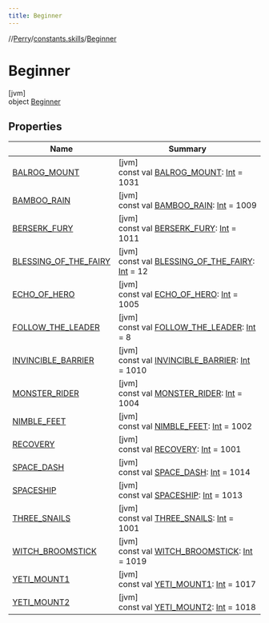 ```yaml
---
title: Beginner
---
```

//[Perry](../../../index.html)/[constants.skills](../index.html)/[Beginner](index.html)



# Beginner



[jvm]\
object [Beginner](index.html)



## Properties


| Name | Summary |
|---|---|
| [BALROG_MOUNT](-b-a-l-r-o-g_-m-o-u-n-t.html) | [jvm]<br>const val [BALROG_MOUNT](-b-a-l-r-o-g_-m-o-u-n-t.html): [Int](https://kotlinlang.org/api/latest/jvm/stdlib/kotlin/-int/index.html) = 1031 |
| [BAMBOO_RAIN](-b-a-m-b-o-o_-r-a-i-n.html) | [jvm]<br>const val [BAMBOO_RAIN](-b-a-m-b-o-o_-r-a-i-n.html): [Int](https://kotlinlang.org/api/latest/jvm/stdlib/kotlin/-int/index.html) = 1009 |
| [BERSERK_FURY](-b-e-r-s-e-r-k_-f-u-r-y.html) | [jvm]<br>const val [BERSERK_FURY](-b-e-r-s-e-r-k_-f-u-r-y.html): [Int](https://kotlinlang.org/api/latest/jvm/stdlib/kotlin/-int/index.html) = 1011 |
| [BLESSING_OF_THE_FAIRY](-b-l-e-s-s-i-n-g_-o-f_-t-h-e_-f-a-i-r-y.html) | [jvm]<br>const val [BLESSING_OF_THE_FAIRY](-b-l-e-s-s-i-n-g_-o-f_-t-h-e_-f-a-i-r-y.html): [Int](https://kotlinlang.org/api/latest/jvm/stdlib/kotlin/-int/index.html) = 12 |
| [ECHO_OF_HERO](-e-c-h-o_-o-f_-h-e-r-o.html) | [jvm]<br>const val [ECHO_OF_HERO](-e-c-h-o_-o-f_-h-e-r-o.html): [Int](https://kotlinlang.org/api/latest/jvm/stdlib/kotlin/-int/index.html) = 1005 |
| [FOLLOW_THE_LEADER](-f-o-l-l-o-w_-t-h-e_-l-e-a-d-e-r.html) | [jvm]<br>const val [FOLLOW_THE_LEADER](-f-o-l-l-o-w_-t-h-e_-l-e-a-d-e-r.html): [Int](https://kotlinlang.org/api/latest/jvm/stdlib/kotlin/-int/index.html) = 8 |
| [INVINCIBLE_BARRIER](-i-n-v-i-n-c-i-b-l-e_-b-a-r-r-i-e-r.html) | [jvm]<br>const val [INVINCIBLE_BARRIER](-i-n-v-i-n-c-i-b-l-e_-b-a-r-r-i-e-r.html): [Int](https://kotlinlang.org/api/latest/jvm/stdlib/kotlin/-int/index.html) = 1010 |
| [MONSTER_RIDER](-m-o-n-s-t-e-r_-r-i-d-e-r.html) | [jvm]<br>const val [MONSTER_RIDER](-m-o-n-s-t-e-r_-r-i-d-e-r.html): [Int](https://kotlinlang.org/api/latest/jvm/stdlib/kotlin/-int/index.html) = 1004 |
| [NIMBLE_FEET](-n-i-m-b-l-e_-f-e-e-t.html) | [jvm]<br>const val [NIMBLE_FEET](-n-i-m-b-l-e_-f-e-e-t.html): [Int](https://kotlinlang.org/api/latest/jvm/stdlib/kotlin/-int/index.html) = 1002 |
| [RECOVERY](-r-e-c-o-v-e-r-y.html) | [jvm]<br>const val [RECOVERY](-r-e-c-o-v-e-r-y.html): [Int](https://kotlinlang.org/api/latest/jvm/stdlib/kotlin/-int/index.html) = 1001 |
| [SPACE_DASH](-s-p-a-c-e_-d-a-s-h.html) | [jvm]<br>const val [SPACE_DASH](-s-p-a-c-e_-d-a-s-h.html): [Int](https://kotlinlang.org/api/latest/jvm/stdlib/kotlin/-int/index.html) = 1014 |
| [SPACESHIP](-s-p-a-c-e-s-h-i-p.html) | [jvm]<br>const val [SPACESHIP](-s-p-a-c-e-s-h-i-p.html): [Int](https://kotlinlang.org/api/latest/jvm/stdlib/kotlin/-int/index.html) = 1013 |
| [THREE_SNAILS](-t-h-r-e-e_-s-n-a-i-l-s.html) | [jvm]<br>const val [THREE_SNAILS](-t-h-r-e-e_-s-n-a-i-l-s.html): [Int](https://kotlinlang.org/api/latest/jvm/stdlib/kotlin/-int/index.html) = 1001 |
| [WITCH_BROOMSTICK](-w-i-t-c-h_-b-r-o-o-m-s-t-i-c-k.html) | [jvm]<br>const val [WITCH_BROOMSTICK](-w-i-t-c-h_-b-r-o-o-m-s-t-i-c-k.html): [Int](https://kotlinlang.org/api/latest/jvm/stdlib/kotlin/-int/index.html) = 1019 |
| [YETI_MOUNT1](-y-e-t-i_-m-o-u-n-t1.html) | [jvm]<br>const val [YETI_MOUNT1](-y-e-t-i_-m-o-u-n-t1.html): [Int](https://kotlinlang.org/api/latest/jvm/stdlib/kotlin/-int/index.html) = 1017 |
| [YETI_MOUNT2](-y-e-t-i_-m-o-u-n-t2.html) | [jvm]<br>const val [YETI_MOUNT2](-y-e-t-i_-m-o-u-n-t2.html): [Int](https://kotlinlang.org/api/latest/jvm/stdlib/kotlin/-int/index.html) = 1018 |

